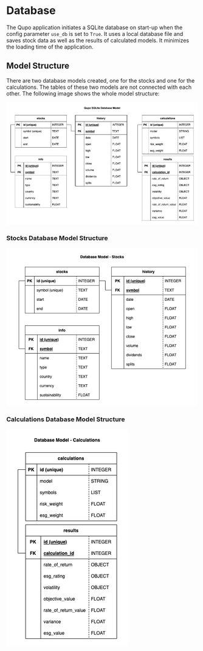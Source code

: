 # Database

The Qupo application initiates a SQLite database on start-up when the config parameter `use_db` is set to `True`. It uses a local database file and saves stock data as well as the results of calculated models. It minimizes the loading time of the application.

## Model Structure

There are two database models created, one for the stocks and one for the calculations. The tables of these two models are not connected with each other. The following image shows the whole model structure:

![Database Model Structure](db_model_structure.png)

### Stocks Database Model Structure

![Stocks Database Model Structure](db_model_stocks.png)

### Calculations Database Model Structure

![Calculations Database Model Structure](db_model_calculations.png)
